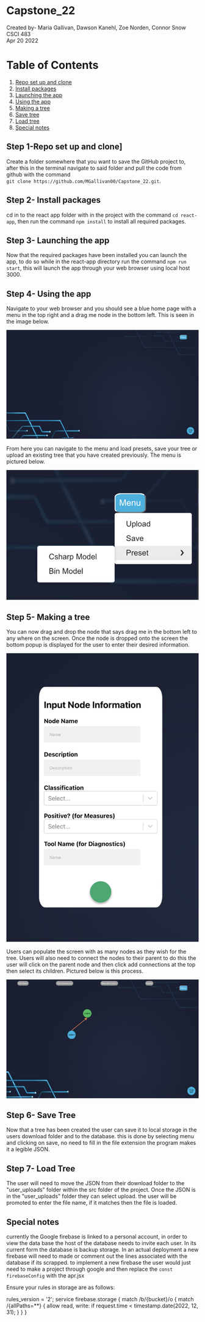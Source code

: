 # Capstone_22

Created by- Maria Gallivan, Dawson Kanehl, Zoe Norden, Connor Snow <br />
CSCI 483 <br />
Apr 20 2022 <br />


# Table of Contents
1. [Repo set up and clone](#1)
2. [Install packages](#2)
3. [Launching the app](#3)
4. [Using the app](#4)
5. [Making a tree](#5)
6. [Save tree](#6)
7. [Load tree](#7)
8. [Special notes](#8)


## Step 1-Repo set up and clone] <a name="1"></a>

Create a folder somewhere that you want to save the GitHub project to, after this in the terminal navigate to said folder and pull the code from github with the command<br /> `git clone https://github.com/MGallivan00/Capstone_22.git`.


## Step 2- Install packages <a name="2"></a>

cd in to the react app folder with in the project with the command `cd react-app`, then run the command `npm install` to install all required packages.

## Step 3- Launching the app <a name="3"></a>

Now that the required packages have been installed you can launch the app, to do so while in the react-app directory run the command `npm run start`, this will launch the app through your web browser using local host 3000.

## Step 4- Using the app <a name="4"></a>

Navigate to your web browser and you should see a blue home page with a menu in the top right and a drag me node in the bottom left. This is seen in the image below.

![background](/images/background.png)

From here you can navigate to the menu and load presets, save your tree or upload an existing tree that you have created previously. The menu is pictured below.

![menu](/images/menu.png)

## Step 5- Making a tree <a name="5"></a>

You can now drag and drop the node that says drag me in the bottom left to any where on the screen. Once the node is dropped onto the screen the bottom popup is displayed for the user to enter their desired information.

![Tree](/images/nodeDragNdrop.png)

Users can populate the screen with as many nodes as they wish for the tree. Users will also need to connect the nodes to their parent to do this the user will click on the parent node and then click add connections at the top then select its children. Pictured below is this process.

![connect](/images/connect.png)

## Step 6- Save Tree <a name="6"></a>

Now that a tree has been created the user can save it to local storage in the users download folder and to the database. this is done by selecting menu and clicking on save, no need to fill in the file extension the program makes it a legible JSON.


## Step 7- Load Tree <a name="7"></a>

The user will need to move the JSON from their download folder to the "user_uploads" folder within the src folder of the project. Once the JSON is in the "user_uploads" folder they can select upload. the user will be promoted to enter the file name, if it matches then the file is loaded.




## Special notes <a name="8"></a>

currently the Google firebase is linked to a personal account, in order to view the data base the host of the database needs to invite each user. In its current form the database is backup storage. In an actual deployment a new firebase will need to made or comment out the lines associated with the database if its scrapped. to implement a new firebase the user would just need to make a project through google and then replace the `const firebaseConfig` with the apr.jsx


Ensure your rules in storage are as follows:

rules_version = '2';
service firebase.storage {
  match /b/{bucket}/o {
    match /{allPaths=**} {
      allow read, write: if
          request.time < timestamp.date(2022, 12, 31);
    }
  }
}
